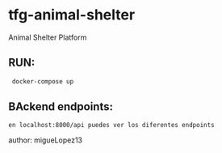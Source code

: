 # tfg-animal-shelter
Animal Shelter Platform

## RUN:

```bash
 docker-compose up
```
## BAckend endpoints:

```text
en localhost:8000/api puedes ver los diferentes endpoints
```


author: migueLopez13
